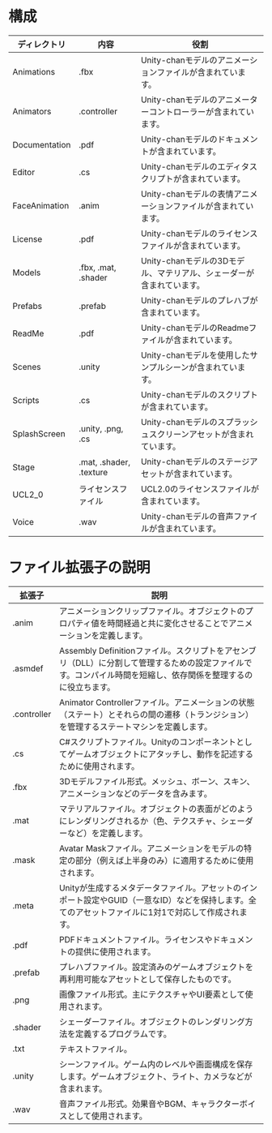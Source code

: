 # 構成

| ディレクトリ | 内容 | 役割 |
|---|---|---|
| Animations | .fbx | Unity-chanモデルのアニメーションファイルが含まれています。 |
| Animators | .controller | Unity-chanモデルのアニメーターコントローラーが含まれています。 |
| Documentation | .pdf | Unity-chanモデルのドキュメントが含まれています。 |
| Editor | .cs | Unity-chanモデルのエディタスクリプトが含まれています。 |
| FaceAnimation | .anim | Unity-chanモデルの表情アニメーションファイルが含まれています。 |
| License | .pdf | Unity-chanモデルのライセンスファイルが含まれています。 |
| Models | .fbx, .mat, .shader | Unity-chanモデルの3Dモデル、マテリアル、シェーダーが含まれています。 |
| Prefabs | .prefab | Unity-chanモデルのプレハブが含まれています。 |
| ReadMe | .pdf | Unity-chanモデルのReadmeファイルが含まれています。 |
| Scenes | .unity | Unity-chanモデルを使用したサンプルシーンが含まれています。 |
| Scripts | .cs | Unity-chanモデルのスクリプトが含まれています。 |
| SplashScreen | .unity, .png, .cs | Unity-chanモデルのスプラッシュスクリーンアセットが含まれています。 |
| Stage | .mat, .shader, .texture | Unity-chanモデルのステージアセットが含まれています。 |
| UCL2_0 | ライセンスファイル | UCL2.0のライセンスファイルが含まれています。 |
| Voice | .wav | Unity-chanモデルの音声ファイルが含まれています。 |

# ファイル拡張子の説明

| 拡張子 | 説明 |
|---|---|
| .anim | アニメーションクリップファイル。オブジェクトのプロパティ値を時間経過と共に変化させることでアニメーションを定義します。 |
| .asmdef | Assembly Definitionファイル。スクリプトをアセンブリ（DLL）に分割して管理するための設定ファイルです。コンパイル時間を短縮し、依存関係を整理するのに役立ちます。 |
| .controller | Animator Controllerファイル。アニメーションの状態（ステート）とそれらの間の遷移（トランジション）を管理するステートマシンを定義します。 |
| .cs | C#スクリプトファイル。Unityのコンポーネントとしてゲームオブジェクトにアタッチし、動作を記述するために使用されます。 |
| .fbx | 3Dモデルファイル形式。メッシュ、ボーン、スキン、アニメーションなどのデータを含みます。 |
| .mat | マテリアルファイル。オブジェクトの表面がどのようにレンダリングされるか（色、テクスチャ、シェーダーなど）を定義します。 |
| .mask | Avatar Maskファイル。アニメーションをモデルの特定の部分（例えば上半身のみ）に適用するために使用されます。 |
| .meta | Unityが生成するメタデータファイル。アセットのインポート設定やGUID（一意なID）などを保持します。全てのアセットファイルに1対1で対応して作成されます。 |
| .pdf | PDFドキュメントファイル。ライセンスやドキュメントの提供に使用されます。 |
| .prefab | プレハブファイル。設定済みのゲームオブジェクトを再利用可能なアセットとして保存したものです。 |
| .png | 画像ファイル形式。主にテクスチャやUI要素として使用されます。 |
| .shader | シェーダーファイル。オブジェクトのレンダリング方法を定義するプログラムです。 |
| .txt | テキストファイル。 |
| .unity | シーンファイル。ゲーム内のレベルや画面構成を保存します。ゲームオブジェクト、ライト、カメラなどが含まれます。 |
| .wav | 音声ファイル形式。効果音やBGM、キャラクターボイスとして使用されます。 |

